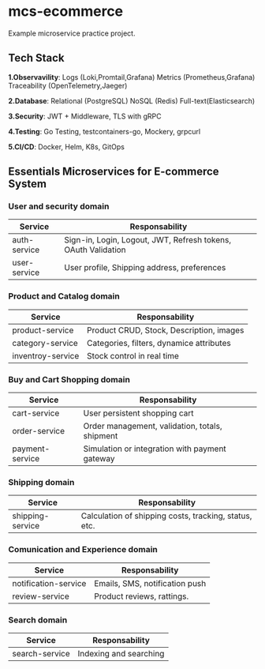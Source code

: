 # mcs-ecommerce

Example microservice practice project.

## Tech Stack

**1.Observavility**: Logs (Loki,Promtail,Grafana) Metrics (Prometheus,Grafana) Traceability (OpenTelemetry,Jaeger)

**2.Database**: Relational (PostgreSQL) NoSQL (Redis) Full-text(Elasticsearch)

**3.Security**: JWT + Middleware, TLS with gRPC

**4.Testing**: Go Testing, testcontainers-go, Mockery, grpcurl

**5.CI/CD**: Docker, Helm, K8s, GitOps

## Essentials Microservices for E-commerce System

### User and security domain

| Service | Responsability |
| --- | --- |
| auth-service | Sign-in, Login, Logout, JWT, Refresh tokens, OAuth Validation |
| user-service | User profile, Shipping address, preferences |

### Product and Catalog domain

| Service | Responsability |
| --- | --- |
| product-service | Product CRUD, Stock, Description, images |
| category-service | Categories, filters, dynamice attributes |
| inventroy-service | Stock control in real time |

### Buy and Cart Shopping domain

| Service | Responsability|
| --- | ---- |
| cart-service | User persistent shopping cart |
| order-service | Order management, validation, totals, shipment |
| payment-service | Simulation or integration with payment gateway |

### Shipping domain

| Service | Responsability |
| --- | --- |
| shipping-service | Calculation of shipping costs, tracking, status, etc. |

### Comunication and Experience domain

| Service | Responsability |
| --- | --- |
| notification-service | Emails, SMS, notification push |
| review-service | Product reviews, rattings. |

### Search domain

| Service | Responsability |
| --- | --- |
| search-service | Indexing and searching |
